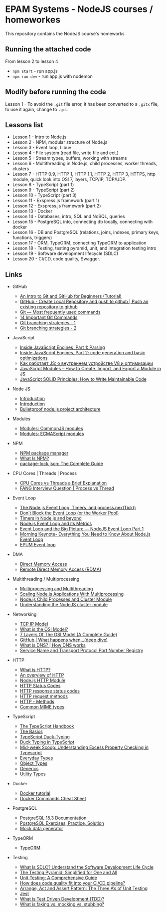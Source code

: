 # EPAM Systems - NodeJS courses / homeworkes

This repository contains the NodeJS course's homeworks

## Running the attached code

From lesson 2 to lesson 4
- `npm start` - run app.js
- `npm run dev` - run app.js with nodemon


## Modify before running the code

Lesson 1 - To avoid the `.git` file error, it has been converted to a `.gitx` file, to use it again, change to `.git`.

## Lessons list
- Lesson 1 - Intro to Node.js
- Lesson 2 - NPM, modular structure of Node.js
- Lesson 3 - Event loop, Libuv
- Lesson 4 - File system (read file, write file and ect.)
- Lesson 5 - Stream types, buffers, working with streams
- Lesson 6 - Multithreading in Node.js, child processes, worker threads, clusters
- Lesson 7 - HTTP 0.9, HTTP 1, HTTP 1.1, HTTP 2, HTTP 3, HTTPS, http module, quick look into OSI 7, layers, TCP/IP, TCP/UDP.
- Lesson 8 - TypeScript (part 1)
- Lesson 9 - TypeScript (part 2)
- Lesson 10 - TypeScript (part 3)
- Lesson 11 - Exspress.js framework (part 1)
- Lesson 12 - Exspress.js framework (part 2)
- Lesson 13 - Docker
- Lesson 14 - Databases, intro, SQL and NoSQL, queries
- Lesson 15 - PostgreSQL into, connecting db locally, connecting with docker
- Lesson 16 - DB and PostgreSQL (relations, joins, indexes, primary keys, functions, triggers)
- Lesson 17 - ORM, TypeORM, connecting TypeORM to application
- Lesson 18 - Testing, testing pyramid, unit, and integration testing intro
- Lesson 19 - Software development lifecycle (SDLC)
- Lesson 20 - CI/CD, code quality, Swagger.

## Links
- GitHub
    - [An Intro to Git and GitHub for Beginners (Tutorial)](https://product.hubspot.com/blog/git-and-github-tutorial-for-beginners)
    - [GitHub - Create Local Repository and push to github | Push an existing repository to github](https://www.youtube.com/watch?v=vbQ2bYHxxEA)
    - [Git — Most frequently used commands](https://medium.com/analytics-vidhya/git-most-frequently-used-commands-9df9f200c235)
    - [14 Important Git Commands](https://medium.com/javarevisited/14-important-git-commands-fbdc87358b18)
    - [Git branching strategies - 1](https://www.flagship.io/git-branching-strategies/)
    - [Git branching strategies - 2](https://rewind.com/blog/git-branching-strategies-explained/)

- JavaScript
    - [Inside JavaScript Engines, Part 1: Parsing](https://medium.com/@yanguly/inside-javascript-engines-part-1-parsing-c519d75833d7)
    - [Inside JavaScript Engines, Part 2: code generation and basic optimizations](https://medium.com/@yanguly/inside-javascript-engines-part-2-code-generation-and-basic-optimizations-952bed02db62)
    - [Как работает JS: о внутреннем устройстве V8 и оптимизации](https://habr.com/ru/companies/ruvds/articles/337460/)
    - [JavaScript Modules – How to Create, Import, and Export a Module in JS](https://www.freecodecamp.org/news/javascript-modules/)
    - [JavaScript SOLID Principles: How to Write Maintainable Code](https://www.syncfusion.com/blogs/post/solid-principles-in-javascript.aspx)

- Node JS
    - [Introduction](https://www.tutorialspoint.com/nodejs/nodejs_introduction.htm)
    - [Introduction](https://www.geeksforgeeks.org/introduction-to-node-js/)
    - [Bulletproof node.js project architecture](https://dev.to/santypk4/bulletproof-node-js-project-architecture-4epf)

- Modules
    - [Modules: CommonJS modules](https://nodejs.org/api/modules.html#modules-commonjs-modules)
    - [Modules: ECMAScript modules](https://nodejs.org/api/esm.html#modules-ecmascript-modules)

- NPM
    - [NPM package manager](https://nodejs.dev/en/learn/an-introduction-to-the-npm-package-manager/)
    - [What Is NPM?](https://medium.com/swlh/what-is-npm-a-simple-english-guide-to-truly-understanding-the-node-package-manager-41e82f6c5515)
    - [package-lock.json: The Complete Guide](https://medium.com/helpshift-engineering/package-lock-json-the-complete-guide-2ae40175ebdd)

- CPU Cores | Threads | Process
    - [CPU Cores vs Threads a Brief Explanation](https://www.serverbasket.com/help/cpu-cores-vs-threads/)
    - [FANG Interview Question | Process vs Thread](https://www.youtube.com/watch?v=4rLW7zg21gI)
    
- Event Loop
    - [The Node.js Event Loop, Timers, and process.nextTick()](https://nodejs.org/en/docs/guides/event-loop-timers-and-nexttick)
    - [Don't Block the Event Loop (or the Worker Pool)](https://nodejs.org/en/docs/guides/dont-block-the-event-loop)
    - [Timers in Node.js and beyond](https://nodejs.org/en/docs/guides/timers-in-node)
    - [Node.js Event Loop and its Metrics](https://www.dynatrace.com/news/blog/all-you-need-to-know-to-really-understand-the-node-js-event-loop-and-its-metrics/)
    - [Event Loop and the Big Picture — NodeJS Event Loop Part 1](https://blog.insiderattack.net/event-loop-and-the-big-picture-nodejs-event-loop-part-1-1cb67a182810)
    - [Morning Keynote- Everything You Need to Know About Node.js Event Loop](https://www.youtube.com/watch?v=PNa9OMajw9w)
    - [EPUM Event loop](https://youtu.be/7f787SsgknA)

- DMA
    - [Direct Memory Access](https://www.techopedia.com/definition/2767/direct-memory-access-dma)
    - [Remote Direct Memory Access (RDMA)](https://www.techtarget.com/searchstorage/definition/Remote-Direct-Memory-Access)

- Multithreading / Multiprocessing
    - [Multiprocessing and Multithreading](https://www.baeldung.com/cs/multiprocessing-multithreading)
    - [Scaling Node.js Applications With Multiprocessing](https://betterprogramming.pub/scaling-node-js-applications-with-multiprocessing-b0c25511832a)
    - [Node.js Child Processes and Cluster Module](https://voskan.host/2023/03/30/node-js-child-processes-and-cluster-module/)
    - [Understanding the NodeJS cluster module](https://leanpub.com/thenodejsclustermodule/read)

- Networking
    - [TCP IP Model](https://www.interviewbit.com/blog/tcp-ip-model/)
    - [What is the OSI Model?](https://www.cloudflare.com/learning/ddos/glossary/open-systems-interconnection-model-osi/)
    - [7 Layers Of The OSI Model (A Complete Guide)](https://www.softwaretestinghelp.com/osi-model-layers/)
    - [GitHub | What happens when...(deep dive)](https://github.com/alex/what-happens-when )
    - [What is DNS? | How DNS works](https://www.cloudflare.com/en-gb/learning/dns/what-is-dns/)
    - [Service Name and Transport Protocol Port Number Registry](https://www.iana.org/assignments/service-names-port-numbers/service-names-port-numbers.xhtml)

- HTTP
    - [What is HTTP?](https://www.cloudflare.com/en-gb/learning/ddos/glossary/hypertext-transfer-protocol-http/)
    - [An overview of HTTP](https://developer.mozilla.org/en-US/docs/Web/HTTP/Overview)
    - [Node.js HTTP Module](https://www.w3schools.com/nodejs/nodejs_http.asp)
    - [HTTP Status Codes](https://moz.com/learn/seo/http-status-codes)
    - [HTTP response status codes](https://developer.mozilla.org/en-US/docs/Web/HTTP/Status)
    - [HTTP request methods](https://developer.mozilla.org/en-US/docs/Web/HTTP/Methods)
    - [HTTP - Methods](https://www.tutorialspoint.com/http/http_methods.htm)
    - [Common MIME types](https://developer.mozilla.org/en-US/docs/Web/HTTP/Basics_of_HTTP/MIME_types/Common_types)
    
- TypeScript
    - [The TypeScript Handbook](https://www.typescriptlang.org/docs/handbook/intro.html)
    - [The Basics](https://www.typescriptlang.org/docs/handbook/2/basic-types.html)
    - [TypeScript Duck-Typing](https://www.javatpoint.com/typescript-duck-typing)
    - [Duck Typing in TypeScript](https://www.tutorialspoint.com/duck-typing-in-typescript)
    - [Mid-week Scoop: Understanding Excess Property Checking in Typescript](https://www.allthingstypescript.dev/p/mid-week-scoop-understanding-excess/comments#:~:text=Excess%20property%20checking%20is%20when,type%20annotation%20for%20the%20object.)
    - [Everyday Types](https://www.typescriptlang.org/docs/handbook/2/everyday-types.html)
    - [Object Types](https://www.typescriptlang.org/docs/handbook/2/objects.html)
    - [Generics](https://www.typescriptlang.org/docs/handbook/2/generics.html)
    - [Utility Types](https://www.typescriptlang.org/docs/handbook/utility-types.html)

- Docker
    - [Docker tutorial](https://docs.docker.com/get-started/)
    - [Docker Commands Cheat Sheet](https://phoenixnap.com/kb/docker-commands-cheat-sheet)

- PostgreSQL
    - [PostgreSQL 15.3 Documentation](https://www.postgresql.org/docs/current/)
    - [PostgreSQL Exercises, Practice, Solution](https://www.w3resource.com/postgresql-exercises/)
    - [Mock data generator](https://www.mockaroo.com/)

- TypeORM
    - [TypeORM](https://typeorm.io/)

- Testing
    - [What Is SDLC? Understand the Software Development Life Cycle](https://stackify.com/what-is-sdlc/)
    - [The Testing Pyramid: Simplified for One and All](https://www.headspin.io/blog/the-testing-pyramid-simplified-for-one-and-all)
    - [Unit Testing: A Comprehensive Guide](https://www.headspin.io/blog/unit-testing-guide)
    - [How does code quality fit into your CI/CD pipeline?](https://blog.codacy.com/code-quality-ci-cd-pipeline/#:~:text=CI%2FCD%20and%20code%20quality,changes%20to%20a%20creation%20framework.)
    - [Arrange, Act and Assert Pattern: The Three A’s of Unit Testing](https://robertmarshall.dev/blog/arrange-act-and-assert-pattern-the-three-as-of-unit-testing/)
    - [Jest](https://jestjs.io/docs/getting-started)
    - [What is Test Driven Development (TDD)?](https://www.browserstack.com/guide/what-is-test-driven-development#:~:text=Test%2Ddriven%20development%20(TDD)%20is%20a%20software%20development%20practice,and%20then%20refactoring%20the%20code.)
    - [What is faking vs. mocking vs. stubbing?](https://www.educative.io/answers/what-is-faking-vs-mocking-vs-stubbing)